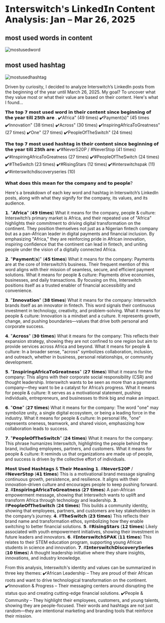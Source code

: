 
# 𝗜𝗻𝘁𝗲𝗿𝘀𝘄𝗶𝘁𝗰𝗵'𝘀 𝗟𝗶𝗻𝗸𝗲𝗱𝗜𝗻 𝗖𝗼𝗻𝘁𝗲𝗻𝘁 𝗔𝗻𝗮𝗹𝘆𝘀𝗶𝘀: 𝗝𝗮𝗻 – 𝗠𝗮𝗿 𝟮𝟲, 𝟮𝟬𝟮𝟱


## most used words in content

![mostusedword](https://github.com/user-attachments/assets/f8dd474c-296a-4926-99ee-325210b50136)

## most used hashtag

![mostusedhashtag](https://github.com/user-attachments/assets/5dbedaba-8b15-4d04-ae7b-67b320a17146)


Driven by curiosity, I decided to analyze Interswitch’s LinkedIn posts from the beginning of the year until March 26, 2025. My goal? To uncover what they value most or what their value are based on their content. Here's what I found…

𝗧𝗵𝗲 𝘁𝗼𝗽 𝟳 𝗺𝗼𝘀𝘁 𝘂𝘀𝗲𝗱 𝘄𝗼𝗿𝗱 𝗶𝗻 𝘁𝗵𝗲𝗶𝗿 𝗰𝗼𝗻𝘁𝗲𝗻𝘁 𝘀𝗶𝗻𝗰𝗲 𝗯𝗲𝗴𝗶𝗻𝗻𝗶𝗻𝗴 𝗼𝗳 𝘁𝗵𝗲 𝘆𝗲𝗮𝗿 𝘁𝗶𝗹𝗹 𝟮𝟱𝘁𝗵 𝗮𝗿𝗲 .
✔️Africa" (49 times)
✔️Payment(s)" (45 times
✔️Innovation" (38 times)
✔️Across" (30 times)
✔️InspiringAfricaToGreatness" (27 times)
✔️One" (27 times)
✔️PeopleOfTheSwitch" (24 times)

𝗧𝗵𝗲 𝘁𝗼𝗽 𝟳 𝗺𝗼𝘀𝘁 𝘂𝘀𝗲𝗱 𝗵𝗮𝘀𝗵𝘁𝗮𝗴  𝗶𝗻 𝘁𝗵𝗲𝗶𝗿 𝗰𝗼𝗻𝘁𝗲𝗻𝘁 𝘀𝗶𝗻𝗰𝗲 𝗯𝗲𝗴𝗶𝗻𝗻𝗶𝗻𝗴 𝗼𝗳 𝘁𝗵𝗲 𝘆𝗲𝗮𝗿 𝘁𝗶𝗹𝗹 𝟮𝟱𝘁𝗵 𝗮𝗿𝗲:
✔️#NeverS20P / #NeverStop  (41 times)
✔️#InspiringAfricaToGreatness  (27 times)
✔️#PeopleOfTheSwitch   (24 times)
✔️#TheSwitch  (23 times)
✔️#RisingStars  (12 times)
✔️#interswitchspak  (11)
✔️#interswitchdiscoveryseries  (10)





𝗪𝗵𝗮𝘁 𝗱𝗼𝗲𝘀 𝘁𝗵𝗶𝘀 𝗺𝗲𝗮𝗻 𝗳𝗼𝗿 𝘁𝗵𝗲 𝗰𝗼𝗺𝗽𝗮𝗻𝘆 𝗮𝗻𝗱 𝘁𝗼 𝗽𝗲𝗼𝗽𝗹𝗲?

Here's a breakdown of each key word and hashtag in Interswitch’s LinkedIn posts, along with what they signify for the company, its values, and its audience.

𝟭. "𝗔𝗳𝗿𝗶𝗰𝗮" (𝟰𝟵 𝘁𝗶𝗺𝗲𝘀)
What it means for the company, people & culture:
 Interswitch’s primary market is Africa, and their repeated use of "Africa" highlights their commitment to driving digital transformation on the continent. They position themselves not just as a Nigerian fintech company but as a pan-African leader in digital payments and financial inclusion.
 By emphasizing "Africa," they are reinforcing pride in African innovation, inspiring confidence that the continent can lead in fintech, and uniting people under the vision of a digitally connected Africa.

𝟮. "𝗣𝗮𝘆𝗺𝗲𝗻𝘁(𝘀)" (𝟰𝟱 𝘁𝗶𝗺𝗲𝘀)
What it means for the company:
 Payments are at the core of Interswitch’s business. Their frequent mention of this word aligns with their mission of seamless, secure, and efficient payment solutions.
What it means for people & culture:
 Payments drive economies, businesses, and daily transactions. By focusing on this, Interswitch positions itself as a trusted enabler of financial accessibility and convenience.

𝟯. "𝗜𝗻𝗻𝗼𝘃𝗮𝘁𝗶𝗼𝗻" (𝟯𝟴 𝘁𝗶𝗺𝗲𝘀)
What it means for the company:
 Interswitch brands itself as an innovator in fintech. This word signals their continuous investment in technology, creativity, and problem-solving.
What it means for people & culture:
 Innovation is a mindset and a culture. It represents growth, change, and pushing boundaries—values that drive both personal and corporate success.

𝟰. "𝗔𝗰𝗿𝗼𝘀𝘀" (𝟯𝟬 𝘁𝗶𝗺𝗲𝘀)
What it means for the company:
 This reflects their expansion strategy, showing they are not confined to one region but aim to provide services across Africa and beyond.
What it means for people & culture:
 In a broader sense, "across" symbolizes collaboration, inclusion, and outreach, whether in business, personal relationships, or community development.

𝟱. "𝗜𝗻𝘀𝗽𝗶𝗿𝗶𝗻𝗴𝗔𝗳𝗿𝗶𝗰𝗮𝗧𝗼𝗚𝗿𝗲𝗮𝘁𝗻𝗲𝘀𝘀" (𝟮𝟳 𝘁𝗶𝗺𝗲𝘀)
What it means for the company:
 This aligns with their corporate social responsibility (CSR) and thought leadership. Interswitch wants to be seen as more than a payments company—they want to be a catalyst for Africa’s progress.
What it means for people & culture:
 It serves as a motivational statement, pushing individuals, entrepreneurs, and businesses to think big and make an impact.

𝟲. "𝗢𝗻𝗲" (𝟮𝟳 𝘁𝗶𝗺𝗲𝘀)
What it means for the company:
 The word "one" may symbolize unity, a single digital ecosystem, or being a leading force in the industry.
What it means for people & culture:
 In personal life, "one" represents oneness, teamwork, and shared vision, emphasizing how collaboration leads to success.

𝟳. "𝗣𝗲𝗼𝗽𝗹𝗲𝗢𝗳𝗧𝗵𝗲𝗦𝘄𝗶𝘁𝗰𝗵" (𝟮𝟰 𝘁𝗶𝗺𝗲𝘀)
What it means for the company:
 This phrase humanizes Interswitch, highlighting the people behind the brand, including employees, partners, and customers.
What it means for people & culture:
 It reminds us that organizations are made up of people, and success is driven by the collective effort of individuals.

𝗠𝗼𝘀𝘁 𝗨𝘀𝗲𝗱 𝗛𝗮𝘀𝗵𝘁𝗮𝗴𝘀 & 𝗧𝗵𝗲𝗶𝗿 𝗠𝗲𝗮𝗻𝗶𝗻𝗴
𝟭. #𝗡𝗲𝘃𝗲𝗿𝗦𝟮𝟬𝗣 / #𝗡𝗲𝘃𝗲𝗿𝗦𝘁𝗼𝗽 (𝟰𝟭 𝘁𝗶𝗺𝗲𝘀)
This is a motivational brand message signaling continuous growth, persistence, and resilience. It aligns with their innovation-driven culture and encourages people to keep pushing forward.
𝟮. #𝗜𝗻𝘀𝗽𝗶𝗿𝗶𝗻𝗴𝗔𝗳𝗿𝗶𝗰𝗮𝗧𝗼𝗚𝗿𝗲𝗮𝘁𝗻𝗲𝘀𝘀 (𝟮𝟳 𝘁𝗶𝗺𝗲𝘀)
A pan-African empowerment message, showing that Interswitch wants to uplift and transform Africa through technology and leadership.
𝟯. #𝗣𝗲𝗼𝗽𝗹𝗲𝗢𝗳𝗧𝗵𝗲𝗦𝘄𝗶𝘁𝗰𝗵 (𝟮𝟰 𝘁𝗶𝗺𝗲𝘀)
This builds a community identity, showing that employees, partners, and customers are key stakeholders in the company’s journey.
𝟰. #𝗧𝗵𝗲𝗦𝘄𝗶𝘁𝗰𝗵 (𝟮𝟯 𝘁𝗶𝗺𝗲𝘀)
This reflects their brand name and transformation ethos, symbolizing how they enable switching to better financial solutions.
𝟱. #𝗥𝗶𝘀𝗶𝗻𝗴𝗦𝘁𝗮𝗿𝘀 (𝟭𝟮 𝘁𝗶𝗺𝗲𝘀)
Likely associated with youth empowerment initiatives, showing their investment in future leaders and innovators.
𝟲. #𝗜𝗻𝘁𝗲𝗿𝘀𝘄𝗶𝘁𝗰𝗵𝗦𝗣𝗔𝗞 (𝟭𝟭 𝘁𝗶𝗺𝗲𝘀)
This relates to their STEM education program, supporting young African students in science and innovation.
𝟳. #𝗜𝗻𝘁𝗲𝗿𝘀𝘄𝗶𝘁𝗰𝗵𝗗𝗶𝘀𝗰𝗼𝘃𝗲𝗿𝘆𝗦𝗲𝗿𝗶𝗲𝘀 (𝟭𝟬 𝘁𝗶𝗺𝗲𝘀)
A thought leadership initiative where they share insights, innovations, and industry knowledge.



From this analysis, Interswitch's identity and values can be summarized in three key themes:
✔️African Leadership – They are proud of their African roots and want to drive technological transformation on the continent.
✔️Innovation & Progress – Their messaging centers around disrupting the status quo and creating cutting-edge financial solutions.
✔️People & Community – They highlight their employees, customers, and young talents, showing they are people-focused.
Their words and hashtags are not just random—they are intentional marketing and branding tools that reinforce their mission.
